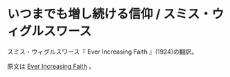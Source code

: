 # いつまでも増し続ける信仰 / スミス・ウィグルスワース

スミス・ウィグルスワース『 Ever Increasing Faith 』(1924)の翻訳。

原文は [Ever Increasing Faith](http://www.worldinvisible.com/library/wigglesworth/5f00.0930/5f00.0930.c.htm) 。
